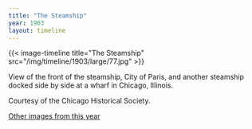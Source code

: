 ```yaml
---
title: "The Steamship"
year: 1903
layout: timeline
---
```


{{< image-timeline title="The Steamship" src="/img/timeline/1903/large/77.jpg" >}}


View of the front of the steamship, City of Paris, and another steamship docked side by side at a wharf in Chicago, Illinois. 

Courtesy of the Chicago Historical Society.  

[Other images from this year](/historical/timeline/1903)